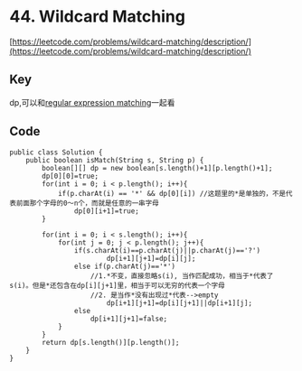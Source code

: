 # 44. Wildcard Matching
[https://leetcode.com/problems/wildcard-matching/description/](https://leetcode.com/problems/wildcard-matching/description/)

## Key
dp,可以和[regular expression matching](https://leetcode.com/problems/regular-expression-matching/discuss/)一起看

## Code
```
public class Solution {
    public boolean isMatch(String s, String p) {
        boolean[][] dp = new boolean[s.length()+1][p.length()+1];
        dp[0][0]=true;
        for(int i = 0; i < p.length(); i++){
            if(p.charAt(i) == '*' && dp[0][i]) //这题里的*是单独的，不是代表前面那个字母的0～n个，而就是任意的一串字母
                dp[0][i+1]=true;
        }
        
        for(int i = 0; i < s.length(); i++){
            for(int j = 0; j < p.length(); j++){
                if(s.charAt(i)==p.charAt(j)||p.charAt(j)=='?')
                        dp[i+1][j+1]=dp[i][j];
                else if(p.charAt(j)=='*')
                    //1.*不变，直接忽略s(i), 当作匹配成功，相当于*代表了s(i)。但是*还包含在dp[i][j+1]里，相当于可以无穷的代表一个字母
                    //2. 是当作*没有出现过*代表-->empty
                        dp[i+1][j+1]=dp[i][j+1]||dp[i+1][j]; 
                else
                    dp[i+1][j+1]=false;
            }
        }
        return dp[s.length()][p.length()];
    }
}
```
